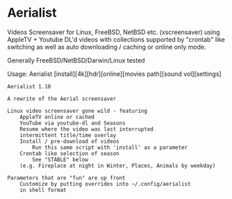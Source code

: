 # Aerialist
Videos Screensaver for Linux, FreeBSD, NetBSD etc. (xscreensaver) using AppleTV + Youtube DL'd videos with collections supported by "crontab" like switching as well as auto downloading / caching or online only mode.

Generally FreeBSD/NetBSD/Darwin/Linux tested


Usage: Aerialist [install][4k][hdr][online][movies path][sound vol][settings]

	Aerialist 1.10

	A rewrite of the Aerial screensaver

	Linux video screensaver gone wild - featuring
		AppleTV online or cached
		YouTube via youtube-dl and Seasons
		Resume where the video was last interrupted
		intermittent title/time overlay
		Install / pre-download of videos
			Run this same script with 'install' as a parameter
		Crontab like selection of season
			See "STABLE" below
		(e.g. Fireplace at night in Winter, Places, Animals by weekday)

	Parameters that are "fun" are up front
		Customize by putting overrides into ~/.config/aerialist
		in shell format
